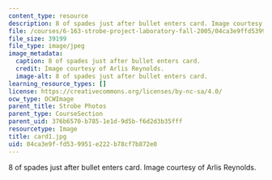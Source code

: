 ```yaml
---
content_type: resource
description: 8 of spades just after bullet enters card. Image courtesy of Arlis Reynolds.
file: /courses/6-163-strobe-project-laboratory-fall-2005/04ca3e9ffd539951e222b78cf7b872e0_card1.jpg
file_size: 39199
file_type: image/jpeg
image_metadata:
  caption: 8 of spades just after bullet enters card.
  credit: Image courtesy of Arlis Reynolds.
  image-alt: 8 of spades just after bullet enters card.
learning_resource_types: []
license: https://creativecommons.org/licenses/by-nc-sa/4.0/
ocw_type: OCWImage
parent_title: Strobe Photos
parent_type: CourseSection
parent_uid: 376b6570-b785-1e1d-9d5b-f6d2d3b35fff
resourcetype: Image
title: card1.jpg
uid: 04ca3e9f-fd53-9951-e222-b78cf7b872e0
---
```

8 of spades just after bullet enters card. Image courtesy of Arlis Reynolds.
